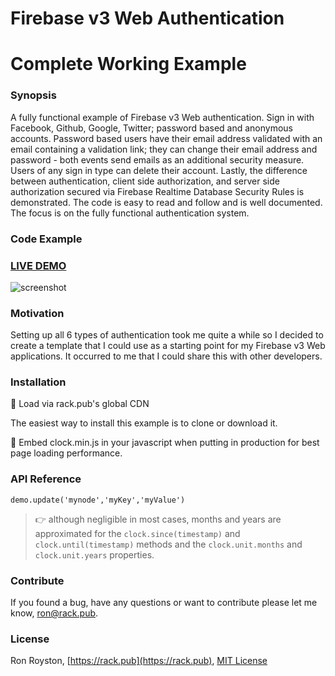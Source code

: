 # Firebase v3 Web Authentication 
# Complete Working Example
### Synopsis

A fully functional example of Firebase v3 Web authentication.  Sign in with Facebook, Github, Google, Twitter; password based and anonymous accounts.
Password based users have their email address validated with an email containing a validation link; they can change their email address and password - both events send emails as an additional security measure.
Users of any sign in type can delete their account.  Lastly, the difference between authentication, client side authorization, and server side authorization secured via Firebase Realtime Database Security Rules is demonstrated.
The code is easy to read and follow and is well documented.  The focus is on the fully functional authentication system.
### Code Example

### [LIVE DEMO](http://rack.pub/firebase-auth)

<img src="https://github.com/rhroyston/rhroyston.github.io/blob/master/firebase-auth.jpg" alt="screenshot">

### Motivation

Setting up all 6 types of authentication took me quite a while so I decided to create a template that I could use as a starting point for my Firebase v3 Web applications.  It occurred to me that I could share this with other developers.

### Installation

:checkered_flag: Load via rack.pub's global CDN

The easiest way to install this example is to clone or download it.

:rocket:  Embed clock.min.js in your javascript when putting in production for best page loading performance.

### API Reference

```
demo.update('mynode','myKey','myValue')
```
> :point_right: although negligible in most cases, months and years are approximated for the `clock.since(timestamp)` and `clock.until(timestamp)` methods and the `clock.unit.months` and `clock.unit.years` properties.

### Contribute

If you found a bug, have any questions or want to contribute please let me know, [ron@rack.pub](mailto:ron@rack.pub).

### License

Ron Royston, [https://rack.pub](https://rack.pub), [MIT License](https://en.wikipedia.org/wiki/MIT_License)